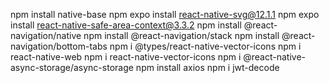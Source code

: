 

npm install native-base 
npm expo install react-native-svg@12.1.1
npm expo install react-native-safe-area-context@3.3.2
npm install @react-navigation/native
npm install @react-navigation/stack
npm install @react-navigation/bottom-tabs
npm i @types/react-native-vector-icons
npm i react-native-web
npm i react-native-vector-icons
npm i @react-native-async-storage/async-storage
npm install axios
npm i jwt-decode